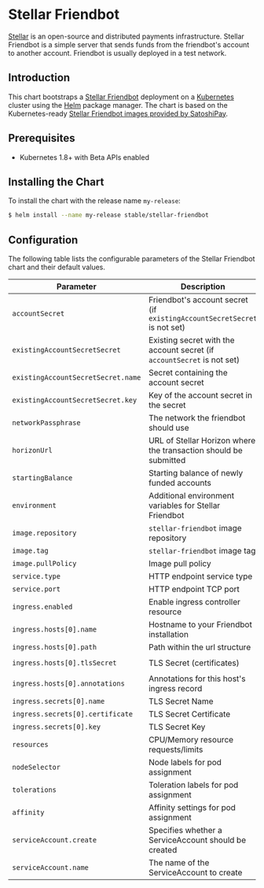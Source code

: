 # Stellar Friendbot

[Stellar](https://www.stellar.org) is an open-source and distributed payments infrastructure. Stellar Friendbot is a simple server that sends funds from the friendbot's account to another account. Friendbot is usually deployed in a test network.

## Introduction

This chart bootstraps a [Stellar Friendbot](https://github.com/stellar/go/) deployment on a [Kubernetes](http://kubernetes.io) cluster using the [Helm](https://helm.sh) package manager. The chart is based on the Kubernetes-ready [Stellar Friendbot images provided by SatoshiPay](https://github.com/satoshipay/docker-stellar-friendbot/).

## Prerequisites

- Kubernetes 1.8+ with Beta APIs enabled

## Installing the Chart

To install the chart with the release name `my-release`:

```bash
$ helm install --name my-release stable/stellar-friendbot
```

## Configuration

The following table lists the configurable parameters of the Stellar Friendbot chart and their default values.

| Parameter                           | Description                                                              | Default                                          |
| -----------------------             | ---------------------------------------------                            | ---------------------------------------------    |
| `accountSecret`                     | Friendbot's account secret (if `existingAccountSecretSecret` is not set) | Not set                                          |
| `existingAccountSecretSecret`       | Existing secret with the account secret (if `accountSecret` is not set)  | Not set                                          |
| `existingAccountSecretSecret.name`  | Secret containing the account secret                                     | Not set                                          |
| `existingAccountSecretSecret.key`   | Key of the account secret in the secret                                  | Not set                                          |
| `networkPassphrase`                 | The network the friendbot should use                                     | `Public Global Stellar Network ; September 2015` |
| `horizonUrl`                        | URL of Stellar Horizon where the transaction should be submitted         | `https://horizon.stellar.org`                    |
| `startingBalance`                   | Starting balance of newly funded accounts                                | `10000`                                          |
| `environment`                       | Additional environment variables for Stellar Friendbot                   | `{}`                                             |
| `image.repository`                  | `stellar-friendbot` image repository                                     | `satoshipay/stellar-friendbot`                   |
| `image.tag`                         | `stellar-friendbot` image tag                                            | `0.13.0`                                         |
| `image.pullPolicy`                  | Image pull policy                                                        | `IfNotPresent`                                   |
| `service.type`                      | HTTP endpoint service type                                               | `ClusterIP`                                      |
| `service.port`                      | HTTP endpoint TCP port                                                   | `80`                                             |
| `ingress.enabled`                   | Enable ingress controller resource                                       | `false`                                          |
| `ingress.hosts[0].name`             | Hostname to your Friendbot installation                                  | `stellar-friendbot.local`                        |
| `ingress.hosts[0].path`             | Path within the url structure                                            | `/`                                              |
| `ingress.hosts[0].tlsSecret`        | TLS Secret (certificates)                                                | `stellar-friendbot.local-tls-secret`             |
| `ingress.hosts[0].annotations`      | Annotations for this host's ingress record                               | `[]`                                             |
| `ingress.secrets[0].name`           | TLS Secret Name                                                          | `nil`                                            |
| `ingress.secrets[0].certificate`    | TLS Secret Certificate                                                   | `nil`                                            |
| `ingress.secrets[0].key`            | TLS Secret Key                                                           | `nil`                                            |
| `resources`                         | CPU/Memory resource requests/limits                                      | Requests: `128Mi` memory, `10m` CPU             |
| `nodeSelector`                      | Node labels for pod assignment                                           | {}                                               |
| `tolerations`                       | Toleration labels for pod assignment                                     | []                                               |
| `affinity`                          | Affinity settings for pod assignment                                     | {}                                               |
| `serviceAccount.create`             | Specifies whether a ServiceAccount should be created                     | `true`                                           |
| `serviceAccount.name`               | The name of the ServiceAccount to create                                 | Generated using the fullname template            |
